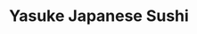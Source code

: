---
layout: place
title: Yasuke Japanese Sushi
permalink: /texas/mcallen/yasuke-japanese-sushi.html
stateAbbr: TX
stateName: Texas
cityName: McAllen
seo:
  type: restaurant
  links: null
place_id: ChIJzY5RleIJZYYRRVJDZApqnMk
photos:
  - name: >-
      places/ChIJzY5RleIJZYYRRVJDZApqnMk/photos/AeeoHcIdsIsOa2mPVHl5pD8C4JV9AAB3B7NljGG_MMZJV2Yq3lAiWlQyzdDfYsV_LB4P8lDlKd8Eyn9dlCLWEh3XsMyjDVSi5ifMi2Qk_DO-nimgG84ru5bUJsRJpy4i1F4hkyIYN3CFPkRbdsm4lLcSKS-mu2A3pbc8Xr9weOHzxS9HaeJPFHwI6ydWOUh299yBl4CjtEhZTcBOcxPRT6ZXjcYU39dV-MwNMa-S0WpG8UMftU5WT3j6n_glEZW1X4ZXN8e-GK2ep5yxrOyMrZHOiZDOfEwpwFSyouaA8-sD1O4dT4x8M6NzIi2-AaXwtaADtyhrBzAFT7UGsqP_lk0H6FdcCwMY-XWfK3Mk0u7DgFEFfvkJ8rdisbQvk6Z8kQhX4jgaT58Pz86pbpnJcyHdWXwofiTN8F0dnb9IQAy1CNx8H5Q
    widthPx: 4032
    heightPx: 3024
    authorAttributions:
      - displayName: Mr Texas T
        uri: https://maps.google.com/maps/contrib/114323054641939416166
        photoUri: >-
          https://lh3.googleusercontent.com/a/ACg8ocI5dqdOo7_OZabr2AOjLMJNwEAoV5mHSRSjYLTimQRoto4o4g=s100-p-k-no-mo
    flagContentUri: >-
      https://www.google.com/local/imagery/report/?cb_client=maps_api_places.places_api&image_key=!1e10!2sCIHM0ogKEICAgICb6cy78wE&hl=en-US
    googleMapsUri: >-
      https://www.google.com/maps/place//data=!3m4!1e2!3m2!1sCIHM0ogKEICAgICb6cy78wE!2e10!4m2!3m1!1s0x866509e295518ecd:0xc99c6a0a64435245
  - name: >-
      places/ChIJzY5RleIJZYYRRVJDZApqnMk/photos/AeeoHcIXsUcUNlrO46lL8TCa-C74D9GIcMn_rooxZLyVOnh-Q9B68mM1gATU7Aup3JF01nQC2HfVUEtn4fQhDaXGwsBi2TekyBeD0f_CIUZ4-TXXrxt5DilX8g-BsCEYWutUn1U9oYE-kMBrZlY9unrtJ-Nij3uRjoGdLfGNlSGWzvj7SF-9clR-_BJ9KFwLByJe3fDpIetITVk7UK0nPGnAMTeaxbHanG9dkvVRw_St20g3Sb3HhUkUaEPC3rg_lkecJ0GXy7mP12GM4O5dLFvD053OjradXeVFKBytjAp8R7ezjg
    widthPx: 1024
    heightPx: 767
    authorAttributions:
      - displayName: Yasuke Japanese Sushi
        uri: https://maps.google.com/maps/contrib/103243228081614335697
        photoUri: >-
          https://lh3.googleusercontent.com/a-/ALV-UjUp4DiurXhTGThRupIDcDEebpPkC2r5YqwKzWsIAZ2V20jxD20=s100-p-k-no-mo
    flagContentUri: >-
      https://www.google.com/local/imagery/report/?cb_client=maps_api_places.places_api&image_key=!1e10!2sAF1QipNIdbWuV4av2fQywtajNwzokUYMJPx4pPWdgRYb&hl=en-US
    googleMapsUri: >-
      https://www.google.com/maps/place//data=!3m4!1e2!3m2!1sAF1QipNIdbWuV4av2fQywtajNwzokUYMJPx4pPWdgRYb!2e10!4m2!3m1!1s0x866509e295518ecd:0xc99c6a0a64435245
  - name: >-
      places/ChIJzY5RleIJZYYRRVJDZApqnMk/photos/AeeoHcJtEld1PQtBeMSu_70kKvMvHsPdy5YiuMkujbSZFXfDVQYey1hpo85_8MyjwSM_YDw8bB13tM4W2RW0fuJinLpGkBB8cA0nkrCrjpcU3xGmLd4mZmTvekVL42Odyf2IYxb6SO3x9qvQjsxN9tUps4Yg-q8AwV1DlHTyZy7AnVz2li26Q7OZLchWLSXg4AkkiGlrG1-ucj0Dbm2RmSEXsZKm3WrKUj4PyN4OW_EZT2aGkbaGH3We7bCjU42pqisUQd4W3vqovQi0biH7Dr2hvbv0v9naFM1d1TaSVSaqPhASai4oghXbd-pzdh5qrrca8hSGGUZzURsAGbRa30KB700q5OOFXHtnXJjJqaZsLT0rf5jcDlpGg8b1iw-jeJ4_mHowHWTRc_mPQ554-YvuLwxjg8U-1mQtaTvDkP1kYAgmtSJVb5yG05OWPrg-f6U1
    widthPx: 4000
    heightPx: 3000
    authorAttributions:
      - displayName: Marco I
        uri: https://maps.google.com/maps/contrib/109241075165713130264
        photoUri: >-
          https://lh3.googleusercontent.com/a-/ALV-UjVcYNVPyJ5hXZA4aHbiottqdj0YJlx-6hyLqGOuz3K3_9_fSA=s100-p-k-no-mo
    flagContentUri: >-
      https://www.google.com/local/imagery/report/?cb_client=maps_api_places.places_api&image_key=!1e10!2sCIABIhADycKzBSQLDGfjcaAADAYB&hl=en-US
    googleMapsUri: >-
      https://www.google.com/maps/place//data=!3m4!1e2!3m2!1sCIABIhADycKzBSQLDGfjcaAADAYB!2e10!4m2!3m1!1s0x866509e295518ecd:0xc99c6a0a64435245
  - name: >-
      places/ChIJzY5RleIJZYYRRVJDZApqnMk/photos/AeeoHcKcpkT2_5Cs-J35QwkczDexWbpuRT_IUWQPix4Jh4f0bdqwIKP_bLQ_RzR1otzt8I3FAvZsI94AUj6ibNH94NM5EiaHa2rjOWmk4AgjQzSiEd3sUG2iI-pbIu4KM6eVIsqt4ReRlNRA_pVWT1o9vVWz4QdW0vAFwZM58gUkkS4IKHIPdwt8wgE1uNM-lfpRcwlp3ls78uQ9Tz11PUb74LjNwC8WdNtjMcDXcSInnIVmM0Xh22z-6PKcejhdEtqM1C7x3NOM1lKnvuiHgssFgnG93d5bWHbnqcC2x2LaBSarphw4PO1AimsuAKC-ERZCl5kXkalGYCTCJGW1S1FmV4I8EtSQtw0QXaRWjfv2OGW-G3hfaoAitOtmLLzLtd3DUQLs3rp_bWPwW2t5fSO2mFJAeag69ngzWZkrNO4wSg37YA
    widthPx: 4800
    heightPx: 3600
    authorAttributions:
      - displayName: Dulce Tijerina
        uri: https://maps.google.com/maps/contrib/115587816828572941945
        photoUri: >-
          https://lh3.googleusercontent.com/a-/ALV-UjUNsM2_tI19GNitgZZsQPpbDsYV720O83ZPxIAddmbmMfc1HnDXWw=s100-p-k-no-mo
    flagContentUri: >-
      https://www.google.com/local/imagery/report/?cb_client=maps_api_places.places_api&image_key=!1e10!2sCIHM0ogKEICAgICP1OSTNQ&hl=en-US
    googleMapsUri: >-
      https://www.google.com/maps/place//data=!3m4!1e2!3m2!1sCIHM0ogKEICAgICP1OSTNQ!2e10!4m2!3m1!1s0x866509e295518ecd:0xc99c6a0a64435245
  - name: >-
      places/ChIJzY5RleIJZYYRRVJDZApqnMk/photos/AeeoHcKMv9I3dECVtBAMtHzecK2XRRS3CTRC4sgSgzrg-FyGQikPKSDLcFP7zaXla8WxRyGEZhJQBckwwHeAnUwIANZAzywP_4sZiW3S3ipGd1_vM0u4RvpJGN5TTM9moX3uXRLl2tR__cViNTQLu5-Ti6jQj0FPsmb5Xa5f6n8Zy4Z4IBUcljzfqpldurHX5ONJyrKFybl1DZsI7dH7WICYHB3ty1js9TlvSFi1H1nK6hvZDhsXzYQjUWQRTMAyQh-0lbujmgBtG1N9KOiEE7kHBZHLqPN-Ne_XvbRE1ATkoZ2fuXa8DQGKCP27hrUadwDv0OWBhhDJkMI_mncZqWOeVXmDf4QYMVKqD6Z29XkruLrpSKEgoTQe_qWY6e25a6giyPagcZZkCp71RyPh4zpJyN2iQzzkTV7jdUJ9-jsmCsG0SQ
    widthPx: 3600
    heightPx: 4800
    authorAttributions:
      - displayName: Bere-nice
        uri: https://maps.google.com/maps/contrib/105899033588081517032
        photoUri: >-
          https://lh3.googleusercontent.com/a-/ALV-UjVPSbf_CbyJYmTqv8zikxJw15NKWgEzsTa5ydePdixEuKeORrv8=s100-p-k-no-mo
    flagContentUri: >-
      https://www.google.com/local/imagery/report/?cb_client=maps_api_places.places_api&image_key=!1e10!2sCIHM0ogKEICAgMDIv_nTLw&hl=en-US
    googleMapsUri: >-
      https://www.google.com/maps/place//data=!3m4!1e2!3m2!1sCIHM0ogKEICAgMDIv_nTLw!2e10!4m2!3m1!1s0x866509e295518ecd:0xc99c6a0a64435245
  - name: >-
      places/ChIJzY5RleIJZYYRRVJDZApqnMk/photos/AeeoHcLZsMe0uYlJsFNjuKGu6lU1xCSnX1ckM-PT-3MqxD5MzHn1H-zrcPyrlxRJlczE8oytGhLVNQfSEjH5oQv0eqpBI-yVQ0TAvBukNVI7YNopbW-SaYHYXsc8dtbpB3ArOrtVRjFR1KwT7rG2WXTO_jdqPCrLGDDkJB28q7dQreIISwKepzeE7sKM0YWyUrJauBgkRvzyvV3Z24Ny2otWe6xkds814I7B242-Eoohc0sVGj2wa2DSd__0lAIjBYL9YYr0qMSmejCjqA8WrEjRQJeWSkTl2yaQ50IaIUGYPNb5q5NqO_DbXvptEMSFiJOAxrrL0_9WumNF-XEuLaNMX3GEATSTb6Xvx5pXPRW3i3Egf33aO0wW_a3phSdBeehBS6uH0TZI0nB3IKJrNzuu7pkLofUHMwxlsDszgzSJiUlp8uEM
    widthPx: 3600
    heightPx: 4800
    authorAttributions:
      - displayName: Carolina Gonzalez
        uri: https://maps.google.com/maps/contrib/104719551276319436855
        photoUri: >-
          https://lh3.googleusercontent.com/a-/ALV-UjUCB-32KRi9XLriVwWbcj-YJviq12zOwruYWqLoA9-LPOAkCo3u=s100-p-k-no-mo
    flagContentUri: >-
      https://www.google.com/local/imagery/report/?cb_client=maps_api_places.places_api&image_key=!1e10!2sCIHM0ogKEICAgIC7orzW2wE&hl=en-US
    googleMapsUri: >-
      https://www.google.com/maps/place//data=!3m4!1e2!3m2!1sCIHM0ogKEICAgIC7orzW2wE!2e10!4m2!3m1!1s0x866509e295518ecd:0xc99c6a0a64435245
  - name: >-
      places/ChIJzY5RleIJZYYRRVJDZApqnMk/photos/AeeoHcK-MLFzGJAR1mI-ErGH96WBMGOyQ2StxS4OTPmsWTkps-4-rdoo5uUHdGKwQvooPEUTbJbHQZs0-yWqYK8X59ioan695DA1bnH7Jti4dIjV18BNTatYZCXt3ZDUBf5OzBntSKkuh1bhF3rbg47wBEp70mwxy803IUqRnOy2W0FBR_9AI11gMVESWqvripm8liwyn97sH4LbMz-PtOiztnXNSjU9Om4IxTTnbQLZ-6pDhk1fN8kF7Wttf2pklxCDGXvefO6xDZBLT4ys53ZB6jBEQUCMiYNL38omYuLftSWjukM7H6wXRZhabKXbMr2GwEEAuLJdAwxBmpqIhb6mzjqQ09WYYJWhRCZDRlAFhrCIS9JCtOI3tSxIkZQACa56DhxZnbYKrRaBnY6hOuYwRSPS6jBD957ZPTtTpmpo7Io
    widthPx: 3024
    heightPx: 2433
    authorAttributions:
      - displayName: Priscilla Lozano
        uri: https://maps.google.com/maps/contrib/113645311183303902200
        photoUri: >-
          https://lh3.googleusercontent.com/a-/ALV-UjXtzQp-rEguHMG2LLyXQxyz9cIMWgeYUIUTcKSAW-g8P5yJ1L-m=s100-p-k-no-mo
    flagContentUri: >-
      https://www.google.com/local/imagery/report/?cb_client=maps_api_places.places_api&image_key=!1e10!2sCIHM0ogKEICAgIC7udvoSw&hl=en-US
    googleMapsUri: >-
      https://www.google.com/maps/place//data=!3m4!1e2!3m2!1sCIHM0ogKEICAgIC7udvoSw!2e10!4m2!3m1!1s0x866509e295518ecd:0xc99c6a0a64435245
  - name: >-
      places/ChIJzY5RleIJZYYRRVJDZApqnMk/photos/AeeoHcJqoVdJwzCyCuKmRIGR_DnDDFYBwbvjwr_3lzBh-qGaRKFTwsNxNje17-SlNjr2iT-QVQ_MrztGTI7WBe36Vek_cabkOiYNWip_8sRl01y6IxEFgVb9tKuOlwD7eYgWhVtGm15CPtBZN-kISJP0F-RY1oUthQEN7jlPcFB-_O7oBrPBarqa401OzIUU7uOrMk5NH5vG2OcWOP_rQ9QAsAuGNrFCRt8sG4p-UPPx_vbbEngyO1Vg0zCI5YOVu5dlZfe9fmjt2Q-JEngo2nbldws-DlsRVn3-fqzBQsFKbHjzZyWeoLl2K-O_nWWe4mT4M8V1Q4a4ra5F_MRG5J7tnHHu0CpRXMp31G29WCi8sHeyH6LpnMSm7y2l48TTp9iU2eTa23aSui3OTXinLKS_G649yFkm6jAiMA3LFVNlF6iNpA
    widthPx: 3024
    heightPx: 4032
    authorAttributions:
      - displayName: M Y
        uri: https://maps.google.com/maps/contrib/117651028239065079552
        photoUri: >-
          https://lh3.googleusercontent.com/a-/ALV-UjV7UYtXJQYwPkZToB1QWPZYPzmtoZpf_QlIGmd2qiQHdTObXc0n=s100-p-k-no-mo
    flagContentUri: >-
      https://www.google.com/local/imagery/report/?cb_client=maps_api_places.places_api&image_key=!1e10!2sCIHM0ogKEICAgMCw9tikEg&hl=en-US
    googleMapsUri: >-
      https://www.google.com/maps/place//data=!3m4!1e2!3m2!1sCIHM0ogKEICAgMCw9tikEg!2e10!4m2!3m1!1s0x866509e295518ecd:0xc99c6a0a64435245
  - name: >-
      places/ChIJzY5RleIJZYYRRVJDZApqnMk/photos/AeeoHcJcA3NjFrLWziFt7hBWpU0I_0TOICOY-cpXO0zW1hNe3w4IuaHsDXGz2e547M_yn_aEu5APGw7U1QrvTnvE_SXqFXKfh5OFC6Ewa9NCa8v4gmEf8ztreh8-PJsKq-N9tm4rpa13jQi9UOo0cCRGUWs6Znz758afOvTDcVR9N3DFRTrbvBoAQP1I4xSKLUYvlCxq5pfHSp0lZCvgAZNXkI9__n-48nMx68xaRPUbfDLr9ouH3eSiy9iptInu97C8owMTs3awwKq6YZsMWcGCFRasLJryH1nbBukHGE3fmL9qs2ostZ7bcDBZGvL4m3Pzx5e4IMW2y-E2yrShiFlJPHbQWQ2FzL7D4nHhEYmVUqXNfsUN-SehkfkyAXW5YDKqBn6NcrR-4z98APymJd2jTiJPRXSg0k_9itwKKoOapFMXdA
    widthPx: 3024
    heightPx: 4032
    authorAttributions:
      - displayName: arianna garcia
        uri: https://maps.google.com/maps/contrib/101182797597338102736
        photoUri: >-
          https://lh3.googleusercontent.com/a-/ALV-UjVgHBS28iLpvUQUd7ewn0YqY8_3XKm0Ead9OqG8hZpZRKroBls=s100-p-k-no-mo
    flagContentUri: >-
      https://www.google.com/local/imagery/report/?cb_client=maps_api_places.places_api&image_key=!1e10!2sCIHM0ogKEICAgICT4MHYZA&hl=en-US
    googleMapsUri: >-
      https://www.google.com/maps/place//data=!3m4!1e2!3m2!1sCIHM0ogKEICAgICT4MHYZA!2e10!4m2!3m1!1s0x866509e295518ecd:0xc99c6a0a64435245
  - name: >-
      places/ChIJzY5RleIJZYYRRVJDZApqnMk/photos/AeeoHcLlMz5Vocd1yejwPBEns58Gu9wVSt_Asz7wJd2xOAncpP9nillS1BW1sBadDZfY3plRnyVEBWuhyJNyueiUK3Q3M1IrFFqxBed45haSVPT3BVa1Ke9BeRQjvVWma1y_JUyGTdFKAtwdfJpEaEezc61ON9f0SbXHPh4tPfjFCIJovyNLc8KoH7hRBcEPwfqFkXDJrtmM0i-PhetAduLAkbrL7esLYXIPjKZ1TDcTKiqmvqyhk4A07BQAzAgsezbqEOIrqNPyI-h_qRC_02s5x0n5BJ8HUa8SCftAn8jPDGIA3jIjG3N4JHSDJ1jSY528aLp6L9cQmv4Jv69LlQ1evLFx84R5si7x16-Ds1bBjs129dWhkOKhg6iTyXB4nBpugGd-D1f-CUY-0h7jTgiZV6kSsuJbm_Qaw6Pc6bLSE8q9bIE
    widthPx: 4032
    heightPx: 3024
    authorAttributions:
      - displayName: Christina Halder
        uri: https://maps.google.com/maps/contrib/102895652314511991943
        photoUri: >-
          https://lh3.googleusercontent.com/a-/ALV-UjVU2sWSaw1h5qQM_eENf2-Jj1L-pcBV_ZeFDoECRxV0trpcuwxl=s100-p-k-no-mo
    flagContentUri: >-
      https://www.google.com/local/imagery/report/?cb_client=maps_api_places.places_api&image_key=!1e10!2sCIHM0ogKEICAgICD8p2tnAE&hl=en-US
    googleMapsUri: >-
      https://www.google.com/maps/place//data=!3m4!1e2!3m2!1sCIHM0ogKEICAgICD8p2tnAE!2e10!4m2!3m1!1s0x866509e295518ecd:0xc99c6a0a64435245
address: 520 Ash Ave W, McAllen, TX 78503, USA
street: 520 Ash Ave W
city: McAllen
state: TX
zip: '78503'
country: USA
neighborhood: null
latitude: '26.203142'
longitude: '-98.225403'
accessibility_options:
  wheelchairAccessibleParking: true
  wheelchairAccessibleEntrance: true
  wheelchairAccessibleRestroom: true
  wheelchairAccessibleSeating: true
business_status: OPERATIONAL
name: Yasuke Japanese Sushi
google_maps_links:
  directionsUri: >-
    https://www.google.com/maps/dir//''/data=!4m7!4m6!1m1!4e2!1m2!1m1!1s0x866509e295518ecd:0xc99c6a0a64435245!3e0
  placeUri: https://maps.google.com/?cid=14527603090854728261
  writeAReviewUri: >-
    https://www.google.com/maps/place//data=!4m3!3m2!1s0x866509e295518ecd:0xc99c6a0a64435245!12e1
  reviewsUri: >-
    https://www.google.com/maps/place//data=!4m4!3m3!1s0x866509e295518ecd:0xc99c6a0a64435245!9m1!1b1
  photosUri: >-
    https://www.google.com/maps/place//data=!4m3!3m2!1s0x866509e295518ecd:0xc99c6a0a64435245!10e5
primary_type: Japanese Restaurant
opening_hours:
  regular: null
  current: null
secondary_opening_hours:
  regular:
    weekdayDescriptions: null
    type: null
  current:
    weekdayDescriptions: null
    type: null
phone: null
price_level: null
price_range: null
rating: null
rating_count: 0
website: null
description: >-
  Discover Yasuke Japanese Sushi in McAllen, TX$$$Yasuke Japanese Sushi in
  McAllen, TX, offers a relaxed setting for enjoying authentic Japanese flavors,
  making it a great option for sushi enthusiasts in the area. This casual eatery
  features an assortment of fresh sushi rolls and traditional plates,
  complemented by selections of wine and sake for a well-rounded dining
  experience. With its focus on accessibility, including wheelchair-friendly
  parking and seating, it's designed to welcome everyone seeking a comfortable
  meal. Whether you're exploring sushi restaurants near me or looking for
  top-rated Japanese spots, this location delivers fresh ingredients and a
  simple yet inviting vibe that enhances any visit.
generative_summary: >-
  Discover Yasuke Japanese Sushi in McAllen, TX$$$Yasuke Japanese Sushi in
  McAllen, TX, offers a relaxed setting for enjoying authentic Japanese flavors,
  making it a great option for sushi enthusiasts in the area. This casual eatery
  features an assortment of fresh sushi rolls and traditional plates,
  complemented by selections of wine and sake for a well-rounded dining
  experience. With its focus on accessibility, including wheelchair-friendly
  parking and seating, it's designed to welcome everyone seeking a comfortable
  meal. Whether you're exploring sushi restaurants near me or looking for
  top-rated Japanese spots, this location delivers fresh ingredients and a
  simple yet inviting vibe that enhances any visit.
generative_disclosure: Summarized by AI using the Grok-3-Mini model.
reviews: null
review_summary: >-
  What Visitors Are Saying$$$If you're checking out Yasuke Japanese Sushi,
  you'll hear plenty of praise for the tasty dishes like spicy ramen and fresh
  sushi rolls that keep things exciting and flavorful. Folks often mention the
  friendly service that adds a warm touch to the overall experience, making it
  feel personal and attentive. The atmosphere comes across as cozy and
  welcoming, ideal for casual get-togethers or a quiet night out. Overall, it's
  a solid pick for anyone hunting for reliable Japanese places near me, with
  highlights on the variety of options that make every meal enjoyable and
  satisfying.
review_disclosure: Summarized by AI using the Grok-3-Mini model.
parking_options: null
payment_options: null
allow_dogs: null
curbside_pickup: null
delivery: null
dine_in: null
good_for_children: null
good_for_groups: null
good_for_sports: null
live_music: null
menu_for_children: null
outdoor_seating: null
reservable: null
restroom: null
serves_beer: null
serves_breakfast: null
serves_brunch: null
serves_cocktails: null
serves_coffee: null
serves_dinner: null
serves_dessert: null
serves_lunch: null
serves_vegetarian_food: null
serves_wine: null
takeout: null
update_category: pro
places_description: null

---
